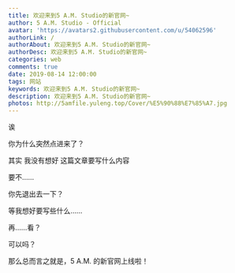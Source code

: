 ```yaml
---
title: 欢迎来到5 A.M. Studio的新官网~
author: 5 A.M. Studio - Official
avatar: 'https://avatars2.githubusercontent.com/u/54062596'
authorLink: /
authorAbout: 欢迎来到5 A.M. Studio的新官网~
authorDesc: 欢迎来到5 A.M. Studio的新官网~
categories: web
comments: true
date: 2019-08-14 12:00:00
tags: 网站
keywords: 欢迎来到5 A.M. Studio的新官网~
description: 欢迎来到5 A.M. Studio的新官网~
photos: http://5amfile.yuleng.top/Cover/%E5%90%88%E7%85%A7.jpg
---
```


诶



你为什么突然点进来了？



其实 我没有想好 这篇文章要写什么内容



要不……



你先退出去一下？



等我想好要写些什么……



再……看？



可以吗？



那么总而言之就是，5 A.M. 的新官网上线啦！



